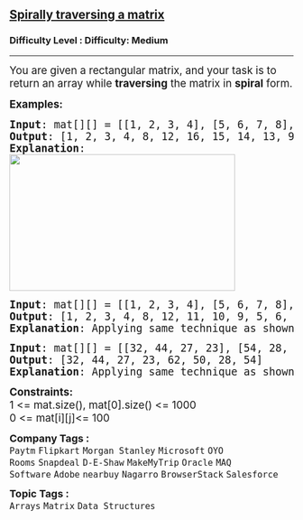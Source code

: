 <h2><a href="https://www.geeksforgeeks.org/problems/spirally-traversing-a-matrix-1587115621/1?page=3&company=Microsoft&sortBy=submissions">Spirally traversing a matrix</a></h2><h3>Difficulty Level : Difficulty: Medium</h3><hr><div class="problems_problem_content__Xm_eO"><p><span style="font-size: 14pt;">You are given a rectangular matrix, and your task is to return an array while <strong>traversing</strong>&nbsp;the matrix in <strong>spiral</strong> form.</span></p>
<p><span style="font-size: 14pt;"><strong>Examples:</strong></span></p>
<pre><span style="font-size: 14pt;"><strong>Input</strong>: mat[][] = [[1, 2, 3, 4], [5, 6, 7, 8], [9, 10, 11, 12], [13, 14, 15,16]]
<strong>Output</strong>: [1, 2, 3, 4, 8, 12, 16, 15, 14, 13, 9, 5, 6, 7, 11, 10]
<strong>Explanation</strong>:
<img style="height: 242px; width: 400px;" src="https://www.geeksforgeeks.org/wp-content/uploads/spiral-matrix.png" alt=""></span></pre>
<pre><span style="font-size: 14pt;"><strong>Input</strong>: mat[][] = [[1, 2, 3, 4], [5, 6, 7, 8], [9, 10, 11, 12]]
<strong>Output</strong>: [1, 2, 3, 4, 8, 12, 11, 10, 9, 5, 6, 7]
<strong>Explanation</strong>: Applying same technique as shown above, output will be 1 2 3 4 8 12 11 10 9 5 6 7.<br></span></pre>
<pre><span style="font-size: 14pt;"><strong>Input</strong>: mat[][] = [[32, 44, 27, 23], [54, 28, 50, 62]]
<strong>Output</strong>: [32, 44, 27, 23, 62, 50, 28, 54]
<strong>Explanation</strong>: Applying same technique as shown above, output will be 32 44 27 23 62 50 28 54.</span></pre>
<p><span style="font-size: 14pt;"><strong>Constraints:</strong><br>1 &lt;= mat.size(), mat[0].size() &lt;= 1000<br>0 &lt;= mat[i][j]&lt;= 100</span></p></div><p><span style=font-size:18px><strong>Company Tags : </strong><br><code>Paytm</code>&nbsp;<code>Flipkart</code>&nbsp;<code>Morgan Stanley</code>&nbsp;<code>Microsoft</code>&nbsp;<code>OYO Rooms</code>&nbsp;<code>Snapdeal</code>&nbsp;<code>D-E-Shaw</code>&nbsp;<code>MakeMyTrip</code>&nbsp;<code>Oracle</code>&nbsp;<code>MAQ Software</code>&nbsp;<code>Adobe</code>&nbsp;<code>nearbuy</code>&nbsp;<code>Nagarro</code>&nbsp;<code>BrowserStack</code>&nbsp;<code>Salesforce</code>&nbsp;<br><p><span style=font-size:18px><strong>Topic Tags : </strong><br><code>Arrays</code>&nbsp;<code>Matrix</code>&nbsp;<code>Data Structures</code>&nbsp;